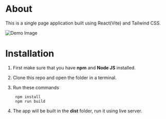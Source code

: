 # About

This is a single page application built using React(Vite) and Tailwind CSS.

![Demo Image](https://www.aayushupreti.com.np/assets/dash-2c01ca49.png)

# Installation

1. First make sure that you have **npm** and **Node JS** installed.
2. Clone this repo and open the folder in a terminal.
3. Run these commands

   ```
    npm install
    npm run build
   ```

4. The app will be built in the **dist** folder, run it using live server.
